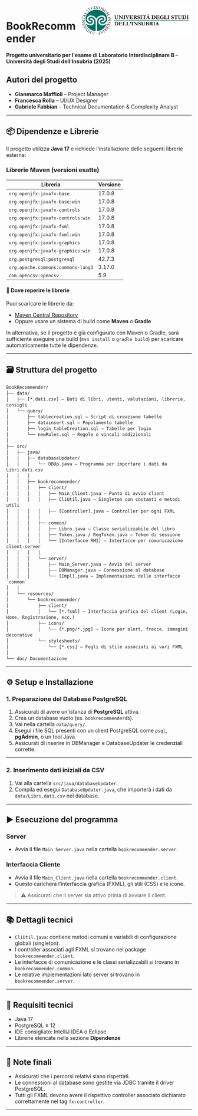 <img src="src/resources/bookrecommender/icons/SigilloAteneoTestoColori.svg" style="float: right; width: 300px;" alt="Icona Insubria">

# BookRecommender

**Progetto universitario per l'esame di Laboratorio Interdisciplinare B – Università degli Studi dell’Insubria (2025)**

## Autori del progetto

- **Gianmarco Maffioli** – Project Manager
- **Francesca Rolla** – UI/UX Designer
- **Gabriele Fabbian** – Technical Documentation & Complexity Analyst

---

## 📦 Dipendenze e Librerie

Il progetto utilizza **Java 17** e richiede l’installazione delle seguenti librerie esterne:

### Librerie Maven (versioni esatte)

| Libreria | Versione |
|----------|----------|
| `org.openjfx:javafx-base` | 17.0.8 |
| `org.openjfx:javafx-base:win` | 17.0.8 |
| `org.openjfx:javafx-controls` | 17.0.8 |
| `org.openjfx:javafx-controls:win` | 17.0.8 |
| `org.openjfx:javafx-fxml` | 17.0.8 |
| `org.openjfx:javafx-fxml:win` | 17.0.8 |
| `org.openjfx:javafx-graphics` | 17.0.8 |
| `org.openjfx:javafx-graphics:win` | 17.0.8 |
| `org.postgresql:postgresql` | 42.7.3 |
| `org.apache.commons:commons-lang3` | 3.17.0 |
| `com.opencsv:opencsv` | 5.9 |
#### 🔗 Dove reperire le librerie

Puoi scaricare le librerie da:

- [Maven Central Repository](https://search.maven.org/)
- Oppure usare un sistema di build come **Maven** o **Gradle**

In alternativa, se il progetto è già configurato con Maven o Gradle, sarà sufficiente eseguire una build (`mvn install` o `gradle build`) per scaricare automaticamente tutte le dipendenze.

---

## 🗃️ Struttura del progetto

```
BookRecommender/
├── data/
│   ├── [*.dati.csv] — Dati di libri, utenti, valutazioni, librerie, consigli
│   └── query/
│       ├── tablecreation.sql — Script di creazione tabelle
│       ├── datainsert.sql — Popolamento tabelle
│       ├── login_tableCreation.sql — Tabelle per login
│       └── newRules.sql — Regole o vincoli addizionali
│
├── src/
│   ├── java/
│   │   ├── databaseUpdater/
│   │   │   └── DBUp.java — Programma per importare i dati da Libri.dati.csv
│   │   │
│   │   ├── bookrecommender/
│   │   │   ├── client/
│   │   │   │   ├── Main_Client.java — Punto di avvio client
│   │   │   │   ├── CliUtil.java — Singleton con costanti e metodi utili
│   │   │   │   ├── [Controller].java — Controller per ogni FXML
│   │   │   │
│   │   │   ├── common/
│   │   │   │   ├── Libro.java — Classe serializzabile del libro
│   │   │   │   ├── Token.java / RegToken.java — Token di sessione
│   │   │   │   └── [Interfacce RMI] — Interfacce per comunicazione client-server
│   │   │   │
│   │   │   └── server/
│   │   │       ├── Main_Server.java — Avvio del server
│   │   │       ├── DBManager.java — Connessione al database
│   │   │       └── [Impl].java — Implementazioni delle interfacce `common`
│   │
│   └── resources/
│       └── bookrecommender/
│           ├── client/
│           │   └── [*.fxml] — Interfaccia grafica del client (Login, Home, Registrazione, ecc.)
│           ├── icons/
│           │   └── [*.png/*.jpg] — Icone per alert, frecce, immagini decorative
│           └── stylesheets/
│               └── [*.css] — Fogli di stile associati ai vari FXML
│
└── doc/ Documentazione
```

---

## ⚙️ Setup e Installazione

### 1. Preparazione del Database PostgreSQL

1. Assicurati di avere un'istanza di **PostgreSQL** attiva.
2. Crea un database vuoto (es. `bookrecommenderdb`).
3. Vai nella cartella `data/query/`.
4. Esegui i file SQL presenti con un client PostgreSQL come `psql`, **pgAdmin**, o un tool Java.
5. Assicurati di inserire in DBManager e DatabaseUpdater le credenziali corrette.

---

### 2. Inserimento dati iniziali da CSV

1. Vai alla cartella `src/java/databaseUpdater`.
2. Compila ed esegui `DatabaseUpdater.java`, che importerà i dati da `data/Libri.dati.csv` nel database.

---

## ▶️ Esecuzione del programma

### Server

- Avvia il file `Main_Server.java` nella cartella `bookrecommender.server`.

### Interfaccia Cliente

- Avvia il file `Main_Client.java` nella cartella `bookrecommender.client`.
- Questo caricherà l’interfaccia grafica (FXML), gli stili (CSS) e le icone.

> ⚠️ Assicurati che il server sia attivo prima di avviare il client.

---

## 📚 Dettagli tecnici

- `CliUtil.java`: contiene metodi comuni e variabili di configurazione globali (singleton).
- I controller associati agli FXML si trovano nel package `bookrecommender.client`.
- Le interfacce di comunicazione e le classi serializzabili si trovano in `bookrecommender.common`.
- Le relative implementazioni lato server si trovano in `bookrecommender.server`.

---

## 🧪 Requisiti tecnici

- Java 17
- PostgreSQL ≥ 12
- IDE consigliato: IntelliJ IDEA o Eclipse
- Librerie elencate nella sezione **Dipendenze**

---

## 📌 Note finali

- Assicurati che i percorsi relativi siano rispettati.
- Le connessioni al database sono gestite via JDBC tramite il driver PostgreSQL.
- Tutti gli FXML devono avere il rispettivo controller associato dichiarato correttamente nel tag `fx:controller`.

---
